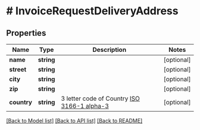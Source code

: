 # # InvoiceRequestDeliveryAddress

## Properties

Name | Type | Description | Notes
------------ | ------------- | ------------- | -------------
**name** | **string** |  | [optional]
**street** | **string** |  | [optional]
**city** | **string** |  | [optional]
**zip** | **string** |  | [optional]
**country** | **string** | 3 letter code of Country [ISO 3166-1 alpha-3](https://en.wikipedia.org/wiki/ISO_3166-1_alpha-3) | [optional]

[[Back to Model list]](../../README.md#models) [[Back to API list]](../../README.md#endpoints) [[Back to README]](../../README.md)
